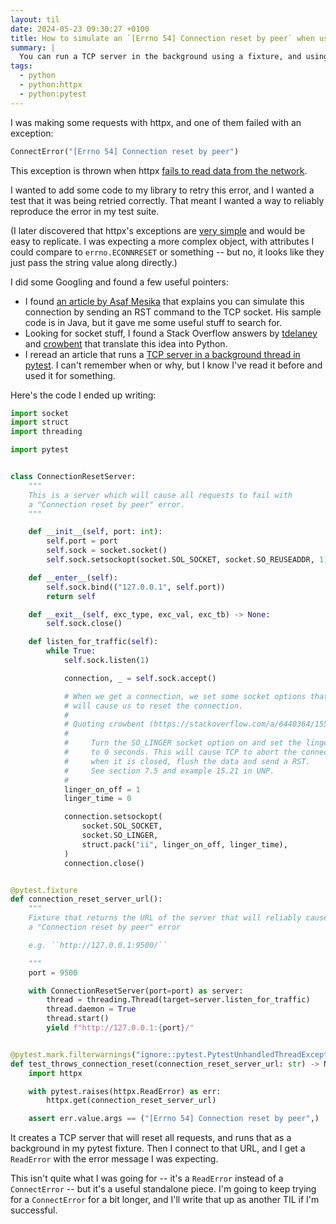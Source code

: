 ```yaml
---
layout: til
date: 2024-05-23 09:30:27 +0100
title: How to simulate an `[Errno 54] Connection reset by peer` when using pytest
summary: |
  You can run a TCP server in the background using a fixture, and using the `SO_LINGER` socket option can reset the connection.
tags:
  - python
  - python:httpx
  - python:pytest
---
```

I was making some requests with httpx, and one of them failed with an exception:

```python
ConnectError("[Errno 54] Connection reset by peer")
```

This exception is thrown when httpx [fails to read data from the network](https://www.python-httpx.org/exceptions/).

I wanted to add some code to my library to retry this error, and I wanted a test that it was being retried correctly.
That meant I wanted a way to reliably reproduce the error in my test suite.

(I later discovered that httpx's exceptions are [very simple](https://github.com/encode/httpx/blob/37593c1952f4972040f6163da67e3777fd3d2e94/httpx/_exceptions.py#L74-L95) and would be easy to replicate.
I was expecting a more complex object, with attributes I could compare to `errno.ECONNRESET` or something -- but no, it looks like they just pass the string value along directly.)

I did some Googling and found a few useful pointers:

-   I found [an article by Asaf Mesika][Asaf] that explains you can simulate this connection by sending an RST command to the TCP socket.
    His sample code is in Java, but it gave me some useful stuff to search for.
-   Looking for socket stuff, I found a Stack Overflow answers by [tdelaney] and [crowbent] that translate this idea into Python.
-   I reread an article that runs a [TCP server in a background thread in pytest][threading].
    I can't remember when or why, but I know I've read it before and used it for something.

Here's the code I ended up writing:

```python
import socket
import struct
import threading

import pytest


class ConnectionResetServer:
    """
    This is a server which will cause all requests to fail with
    a "Connection reset by peer" error.
    """

    def __init__(self, port: int):
        self.port = port
        self.sock = socket.socket()
        self.sock.setsockopt(socket.SOL_SOCKET, socket.SO_REUSEADDR, 1)

    def __enter__(self):
        self.sock.bind(("127.0.0.1", self.port))
        return self

    def __exit__(self, exc_type, exc_val, exc_tb) -> None:
        self.sock.close()

    def listen_for_traffic(self):
        while True:
            self.sock.listen(1)

            connection, _ = self.sock.accept()

            # When we get a connection, we set some socket options that
            # will cause us to reset the connection.
            #
            # Quoting crowbent (https://stackoverflow.com/a/6440364/1558022):
            #
            #     Turn the SO_LINGER socket option on and set the linger time
            #     to 0 seconds. This will cause TCP to abort the connection
            #     when it is closed, flush the data and send a RST.
            #     See section 7.5 and example 15.21 in UNP.
            #
            linger_on_off = 1
            linger_time = 0

            connection.setsockopt(
                socket.SOL_SOCKET,
                socket.SO_LINGER,
                struct.pack("ii", linger_on_off, linger_time),
            )
            connection.close()


@pytest.fixture
def connection_reset_server_url():
    """
    Fixture that returns the URL of the server that will reliably cause
    a "Connection reset by peer" error

    e.g. ``http://127.0.0.1:9500/``

    """
    port = 9500

    with ConnectionResetServer(port=port) as server:
        thread = threading.Thread(target=server.listen_for_traffic)
        thread.daemon = True
        thread.start()
        yield f"http://127.0.0.1:{port}/"


@pytest.mark.filterwarnings("ignore::pytest.PytestUnhandledThreadExceptionWarning")
def test_throws_connection_reset(connection_reset_server_url: str) -> None:
    import httpx

    with pytest.raises(httpx.ReadError) as err:
        httpx.get(connection_reset_server_url)

    assert err.value.args == ("[Errno 54] Connection reset by peer",)
```

It creates a TCP server that will reset all requests, and runs that as a background in my pytest fixture.
Then I connect to that URL, and I get a `ReadError` with the error message I was expecting.

This isn't quite what I was going for -- it's a `ReadError` instead of a `ConnectError` -- but it's a useful standalone piece.
I'm going to keep trying for a `ConnectError` for a bit longer, and I'll write that up as another TIL if I'm successful.

[Asaf]: https://medium.com/@asafmesika/simulating-connection-reset-by-peer-exception-in-unit-testing-using-java-7ceb2e5713b3
[tdelaney]: https://stackoverflow.com/a/40779258/1558022
[crowbent]: https://stackoverflow.com/a/6440364/1558022
[threading]: https://dev.to/ghost/pytest-with-background-thread-fixtures-3599
